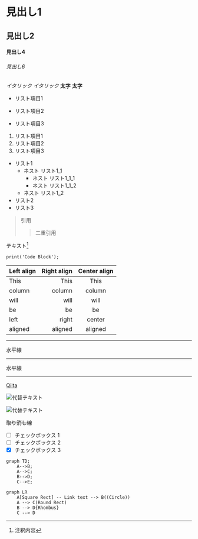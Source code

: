 # 見出し1
## 見出し2
#### 見出し4
###### 見出し6

*イタリック*
_イタリック_
**太字**
__太字__

* リスト項目1
+ リスト項目2
- リスト項目3


1. リスト項目1
2. リスト項目2
3. リスト項目3

- リスト1
	- ネスト リスト1_1
		- ネスト リスト1_1_1
		- ネスト リスト1_1_2
	- ネスト リスト1_2
- リスト2
- リスト3

> 引用
>> 二重引用

テキスト[^1]
[^1]: 注釈内容

 `print('Code Block');`

| Left align | Right align | Center align |
|:-----------|------------:|:------------:|
| This       |        This |     This     |
| column     |      column |    column    |
| will       |        will |     will     |
| be         |          be |      be      |
| left       |       right |    center    |
| aligned    |     aligned |   aligned    |

---
水平線
***
水平線
* * *

[Qiita](http://qiita.com/)

![代替テキスト](画像のURL)
<!-- タイトル無しの画像を埋め込む -->
![代替テキスト](画像のURL "画像タイトル")
<!-- タイトル有りの画像を埋め込む -->

~~取り消し線~~

- [ ] チェックボックス 1
- [ ] チェックボックス 2
- [x] チェックボックス 3

```mermaid
graph TD;
    A-->B;
    A-->C;
    B-->D;
    C-->E;
```

```mermaid
graph LR
    A[Square Rect] -- Link text --> B((Circle))
    A --> C(Round Rect)
    B --> D{Rhombus}
    C --> D
```
